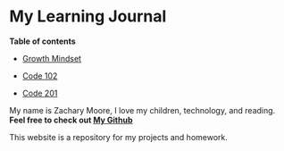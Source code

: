 # My Learning Journal

**Table of contents**

- [Growth Mindset](Code-102/growth.md)

- [Code 102](Code-102/code-102-table.md)

- [Code 201](Code-201/code-201-table.md)

My name is Zachary Moore, I love my children, technology, and reading. **Feel free to check out [My Github](https://github.com/JamaisVu1)**

This website is a repository for my projects and homework.
